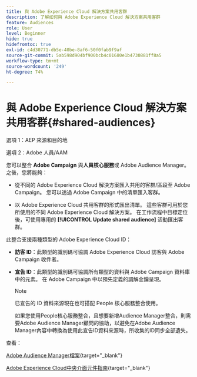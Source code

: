 ```yaml
---
title: 與 Adobe Experience Cloud 解決方案共用客群
description: 了解如何與 Adobe Experience Cloud 解決方案共用客群
feature: Audiences
role: User
level: Beginner
hide: true
hidefromtoc: true
exl-id: c4d30771-db5e-40be-8af6-50f0fab9f9af
source-git-commit: 5ab598d904bf900bcb4c01680e1b4730881ff8a5
workflow-type: tm+mt
source-wordcount: '249'
ht-degree: 74%

---
```


# 與 Adobe Experience Cloud 解決方案共用客群{#shared-audiences}


選項 1：AEP 來源和目的地

選項 2：Adobe 人員/AAM

您可以整合 **Adobe Campaign** 與&#x200B;**人員核心服務**&#x200B;或 Adobe Audience Manager。 之後，您將能夠：

* 從不同的 Adobe Experience Cloud 解決方案匯入共用的客群/區段至 Adobe Campaign。 您可以透過 Adobe Campaign 中的清單匯入客群。

* 以 Adobe Experience Cloud 共用客群的形式匯出清單。 這些客群可用於您所使用的不同 Adobe Experience Cloud 解決方案。 在工作流程中目標定位後，可使用專用的 **[!UICONTROL Update shared audience]** 活動匯出客群。

此整合支援兩種類型的 Adobe Experience Cloud ID：

* **訪客 ID**：此類型的識別碼可協調 Adobe Experience Cloud 訪客與 Adobe Campaign 收件者。
* **宣告 ID**：此類型的識別碼可協調所有類型的資料與 Adobe Campaign 資料庫中的元素。 在 Adobe Campaign 中以預先定義的調解金鑰呈現。

  >[!NOTE]
  >
  > 已宣告的 ID 資料來源現在也可搭配 People 核心服務整合使用。
  >
  >如果您使用People核心服務整合，且想要新增Audience Manager整合，則需要Adobe Audience Manager顧問的協助，以避免在Adobe Audience Manager內容中轉換為使用此宣告ID資料來源時，所收集的ID同步全部遺失。

查看：

[Adobe Audience Manager檔案](https://experienceleague.adobe.com/docs/experience-cloud-kcs/kbarticles/KA-16471.html?lang=zh-Hant){target="_blank"}

[Adobe Experience Cloud中央介面元件指南](https://experienceleague.adobe.com/docs/core-services/interface/services/audiences/audience-library.html?lang=zh-Hant){target="_blank"}
